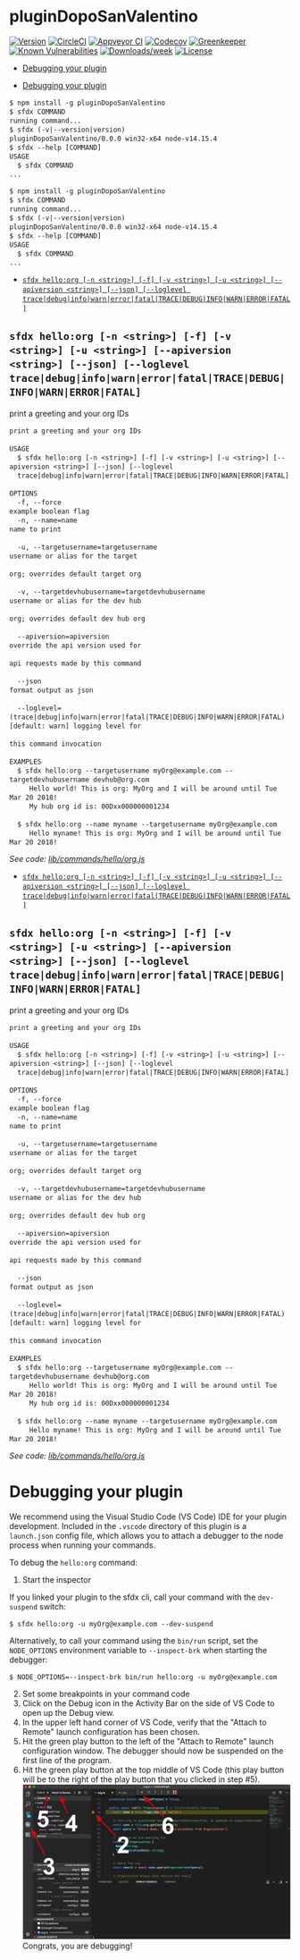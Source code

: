 pluginDopoSanValentino
======================



[![Version](https://img.shields.io/npm/v/pluginDopoSanValentino.svg)](https://npmjs.org/package/pluginDopoSanValentino)
[![CircleCI](https://circleci.com/gh/Desktop/pluginDopoSanValentino/tree/master.svg?style=shield)](https://circleci.com/gh/Desktop/pluginDopoSanValentino/tree/master)
[![Appveyor CI](https://ci.appveyor.com/api/projects/status/github/Desktop/pluginDopoSanValentino?branch=master&svg=true)](https://ci.appveyor.com/project/heroku/pluginDopoSanValentino/branch/master)
[![Codecov](https://codecov.io/gh/Desktop/pluginDopoSanValentino/branch/master/graph/badge.svg)](https://codecov.io/gh/Desktop/pluginDopoSanValentino)
[![Greenkeeper](https://badges.greenkeeper.io/Desktop/pluginDopoSanValentino.svg)](https://greenkeeper.io/)
[![Known Vulnerabilities](https://snyk.io/test/github/Desktop/pluginDopoSanValentino/badge.svg)](https://snyk.io/test/github/Desktop/pluginDopoSanValentino)
[![Downloads/week](https://img.shields.io/npm/dw/pluginDopoSanValentino.svg)](https://npmjs.org/package/pluginDopoSanValentino)
[![License](https://img.shields.io/npm/l/pluginDopoSanValentino.svg)](https://github.com/Desktop/pluginDopoSanValentino/blob/master/package.json)

<!-- toc -->
* [Debugging your plugin](#debugging-your-plugin)
<!-- tocstop -->
* [Debugging your plugin](#debugging-your-plugin)
<!-- tocstop -->
<!-- install -->
<!-- usage -->
```sh-session
$ npm install -g pluginDopoSanValentino
$ sfdx COMMAND
running command...
$ sfdx (-v|--version|version)
pluginDopoSanValentino/0.0.0 win32-x64 node-v14.15.4
$ sfdx --help [COMMAND]
USAGE
  $ sfdx COMMAND
...
```
<!-- usagestop -->
```sh-session
$ npm install -g pluginDopoSanValentino
$ sfdx COMMAND
running command...
$ sfdx (-v|--version|version)
pluginDopoSanValentino/0.0.0 win32-x64 node-v14.15.4
$ sfdx --help [COMMAND]
USAGE
  $ sfdx COMMAND
...
```
<!-- usagestop -->
<!-- commands -->
* [`sfdx hello:org [-n <string>] [-f] [-v <string>] [-u <string>] [--apiversion <string>] [--json] [--loglevel trace|debug|info|warn|error|fatal|TRACE|DEBUG|INFO|WARN|ERROR|FATAL]`](#sfdx-helloorg--n-string--f--v-string--u-string---apiversion-string---json---loglevel-tracedebuginfowarnerrorfataltracedebuginfowarnerrorfatal)

## `sfdx hello:org [-n <string>] [-f] [-v <string>] [-u <string>] [--apiversion <string>] [--json] [--loglevel trace|debug|info|warn|error|fatal|TRACE|DEBUG|INFO|WARN|ERROR|FATAL]`

print a greeting and your org IDs

```
print a greeting and your org IDs

USAGE
  $ sfdx hello:org [-n <string>] [-f] [-v <string>] [-u <string>] [--apiversion <string>] [--json] [--loglevel 
  trace|debug|info|warn|error|fatal|TRACE|DEBUG|INFO|WARN|ERROR|FATAL]

OPTIONS
  -f, --force                                                                       example boolean flag
  -n, --name=name                                                                   name to print

  -u, --targetusername=targetusername                                               username or alias for the target
                                                                                    org; overrides default target org

  -v, --targetdevhubusername=targetdevhubusername                                   username or alias for the dev hub
                                                                                    org; overrides default dev hub org

  --apiversion=apiversion                                                           override the api version used for
                                                                                    api requests made by this command

  --json                                                                            format output as json

  --loglevel=(trace|debug|info|warn|error|fatal|TRACE|DEBUG|INFO|WARN|ERROR|FATAL)  [default: warn] logging level for
                                                                                    this command invocation

EXAMPLES
  $ sfdx hello:org --targetusername myOrg@example.com --targetdevhubusername devhub@org.com
     Hello world! This is org: MyOrg and I will be around until Tue Mar 20 2018!
     My hub org id is: 00Dxx000000001234
  
  $ sfdx hello:org --name myname --targetusername myOrg@example.com
     Hello myname! This is org: MyOrg and I will be around until Tue Mar 20 2018!
```

_See code: [lib/commands/hello/org.js](https://github.com/Desktop/pluginDopoSanValentino/blob/v0.0.0/lib/commands/hello/org.js)_
<!-- commandsstop -->
* [`sfdx hello:org [-n <string>] [-f] [-v <string>] [-u <string>] [--apiversion <string>] [--json] [--loglevel trace|debug|info|warn|error|fatal|TRACE|DEBUG|INFO|WARN|ERROR|FATAL]`](#sfdx-helloorg--n-string--f--v-string--u-string---apiversion-string---json---loglevel-tracedebuginfowarnerrorfataltracedebuginfowarnerrorfatal)

## `sfdx hello:org [-n <string>] [-f] [-v <string>] [-u <string>] [--apiversion <string>] [--json] [--loglevel trace|debug|info|warn|error|fatal|TRACE|DEBUG|INFO|WARN|ERROR|FATAL]`

print a greeting and your org IDs

```
print a greeting and your org IDs

USAGE
  $ sfdx hello:org [-n <string>] [-f] [-v <string>] [-u <string>] [--apiversion <string>] [--json] [--loglevel 
  trace|debug|info|warn|error|fatal|TRACE|DEBUG|INFO|WARN|ERROR|FATAL]

OPTIONS
  -f, --force                                                                       example boolean flag
  -n, --name=name                                                                   name to print

  -u, --targetusername=targetusername                                               username or alias for the target
                                                                                    org; overrides default target org

  -v, --targetdevhubusername=targetdevhubusername                                   username or alias for the dev hub
                                                                                    org; overrides default dev hub org

  --apiversion=apiversion                                                           override the api version used for
                                                                                    api requests made by this command

  --json                                                                            format output as json

  --loglevel=(trace|debug|info|warn|error|fatal|TRACE|DEBUG|INFO|WARN|ERROR|FATAL)  [default: warn] logging level for
                                                                                    this command invocation

EXAMPLES
  $ sfdx hello:org --targetusername myOrg@example.com --targetdevhubusername devhub@org.com
     Hello world! This is org: MyOrg and I will be around until Tue Mar 20 2018!
     My hub org id is: 00Dxx000000001234
  
  $ sfdx hello:org --name myname --targetusername myOrg@example.com
     Hello myname! This is org: MyOrg and I will be around until Tue Mar 20 2018!
```

_See code: [lib/commands/hello/org.js](https://github.com/Desktop/pluginDopoSanValentino/blob/v0.0.0/lib/commands/hello/org.js)_
<!-- commandsstop -->
<!-- debugging-your-plugin -->
# Debugging your plugin
We recommend using the Visual Studio Code (VS Code) IDE for your plugin development. Included in the `.vscode` directory of this plugin is a `launch.json` config file, which allows you to attach a debugger to the node process when running your commands.

To debug the `hello:org` command: 
1. Start the inspector
  
If you linked your plugin to the sfdx cli, call your command with the `dev-suspend` switch: 
```sh-session
$ sfdx hello:org -u myOrg@example.com --dev-suspend
```
  
Alternatively, to call your command using the `bin/run` script, set the `NODE_OPTIONS` environment variable to `--inspect-brk` when starting the debugger:
```sh-session
$ NODE_OPTIONS=--inspect-brk bin/run hello:org -u myOrg@example.com
```

2. Set some breakpoints in your command code
3. Click on the Debug icon in the Activity Bar on the side of VS Code to open up the Debug view.
4. In the upper left hand corner of VS Code, verify that the "Attach to Remote" launch configuration has been chosen.
5. Hit the green play button to the left of the "Attach to Remote" launch configuration window. The debugger should now be suspended on the first line of the program. 
6. Hit the green play button at the top middle of VS Code (this play button will be to the right of the play button that you clicked in step #5).
<br><img src=".images/vscodeScreenshot.png" width="480" height="278"><br>
Congrats, you are debugging!
